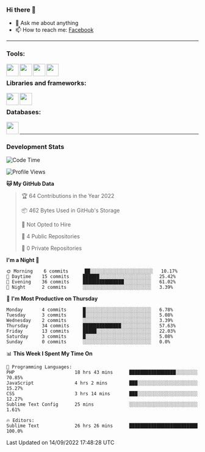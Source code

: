 ### Hi there 👋

<!-- - 🔭 I’m currently working on [huyviet] -->
- 💬 Ask me about anything
- 📫 How to reach me: [Facebook]
<!-- - ⚡ Fun fact: abc -->

---

### Tools:
<img align='left' height="32" width="32" src="https://cdn.jsdelivr.net/npm/simple-icons@4.8.0/icons/phpstorm.svg" />
<img align='left' height="32" width="32" src="https://cdn.jsdelivr.net/npm/simple-icons@4.8.0/icons/sublimetext.svg" />
<img align='left' height="32" width="32" src="https://cdn.jsdelivr.net/npm/simple-icons@4.8.0/icons/laragon.svg" />
<img align='left' height="32" width="32" src="https://cdn.jsdelivr.net/npm/simple-icons@4.8.0/icons/xampp.svg" />
<br>

### Libraries and frameworks:
<img align='left' height="32" width="32" src="https://cdn.jsdelivr.net/npm/simple-icons@4.8.0/icons/laravel.svg" />
<img align='left' height="32" width="32" src="https://cdn.jsdelivr.net/npm/simple-icons@4.8.0/icons/jquery.svg" />
<br>

### Databases:
<img align='left' height="32" width="32" src="https://cdn.jsdelivr.net/npm/simple-icons@4.8.0/icons/mysql.svg" />
<br>

---
### Development Stats
<!--START_SECTION:waka-->
![Code Time](http://img.shields.io/badge/Code%20Time-86%20hrs%201%20min-blue)

![Profile Views](http://img.shields.io/badge/Profile%20Views-4-blue)

**🐱 My GitHub Data** 

> 🏆 64 Contributions in the Year 2022
 > 
> 📦 462 Bytes Used in GitHub's Storage 
 > 
> 🚫 Not Opted to Hire
 > 
> 📜 4 Public Repositories 
 > 
> 🔑 0 Private Repositories  
 > 
**I'm a Night 🦉** 

```text
🌞 Morning    6 commits      ██░░░░░░░░░░░░░░░░░░░░░░░   10.17% 
🌆 Daytime    15 commits     ██████░░░░░░░░░░░░░░░░░░░   25.42% 
🌃 Evening    36 commits     ███████████████░░░░░░░░░░   61.02% 
🌙 Night      2 commits      ░░░░░░░░░░░░░░░░░░░░░░░░░   3.39%

```
📅 **I'm Most Productive on Thursday** 

```text
Monday       4 commits      █░░░░░░░░░░░░░░░░░░░░░░░░   6.78% 
Tuesday      3 commits      █░░░░░░░░░░░░░░░░░░░░░░░░   5.08% 
Wednesday    2 commits      ░░░░░░░░░░░░░░░░░░░░░░░░░   3.39% 
Thursday     34 commits     ██████████████░░░░░░░░░░░   57.63% 
Friday       13 commits     █████░░░░░░░░░░░░░░░░░░░░   22.03% 
Saturday     3 commits      █░░░░░░░░░░░░░░░░░░░░░░░░   5.08% 
Sunday       0 commits      ░░░░░░░░░░░░░░░░░░░░░░░░░   0.0%

```


📊 **This Week I Spent My Time On** 

```text
💬 Programming Languages: 
PHP                      18 hrs 43 mins      █████████████████░░░░░░░░   70.85% 
JavaScript               4 hrs 2 mins        ███░░░░░░░░░░░░░░░░░░░░░░   15.27% 
CSS                      3 hrs 14 mins       ███░░░░░░░░░░░░░░░░░░░░░░   12.27% 
Sublime Text Config      25 mins             ░░░░░░░░░░░░░░░░░░░░░░░░░   1.61%

🔥 Editors: 
Sublime Text             26 hrs 26 mins      █████████████████████████   100.0%

```


 Last Updated on 14/09/2022 17:48:28 UTC
<!--END_SECTION:waka-->

[huyviet]: https://huyviet.vn/
[Facebook]: https://www.facebook.com/profile.php?id=100075294702642
